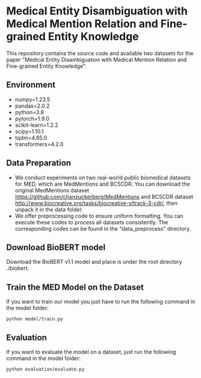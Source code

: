 #  Medical Entity Disambiguation with Medical Mention Relation and Fine-grained Entity Knowledge

This repository contains the source code and available two datasets for the paper "Medical Entity Disambiguation with Medical Mention Relation and Fine-grained Entity Knowledge".

## Environment
- numpy=1.23.5
- pandas=2.0.2
- python=3.8
- pytorch=1.9.0
- scikit-learn=1.2.2
- scipy=1.10.1
- tqdm=4.65.0
- transformers=4.2.0


## Data Preparation
- We conduct experiments on two real-world public biomedical datasets for MED, which are MedMentions and BC5CDR. You can download the original MedMentions dataset https://github.com/chanzuckerberg/MedMentions and BC5CDR dataset http://www.biocreative.org/tasks/biocreative-v/track-3-cdr/, then unpack it in the data folder.
- We offer preprocessing code to ensure uniform formatting. You can execute these codes to process all datasets consistently. The corresponding codes can be found in the "data_preprocess" directory.
## Download BioBERT model
Download the BioBERT v1.1 model and place is under the root directory ./biobert.
## Train the MED Model on the Dataset
If you want to train our model you just have to run the following command in the model folder:
```shell
python model/train.py
```
## Evaluation
If you want to evaluate the model on a dataset, just run the following command in the model folder:
```shell
python evaluation/evaluate.py
```



